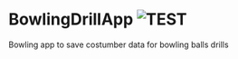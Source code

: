 # BowlingDrillApp ![TEST](https://github.com/alexkater/BowlingDrillApp/workflows/TEST/badge.svg)
Bowling app to save costumber data for bowling balls drills


